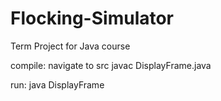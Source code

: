 # Flocking-Simulator
Term Project for Java course

compile:
navigate to src
javac DisplayFrame.java

run:
java DisplayFrame
